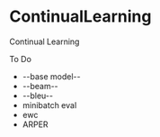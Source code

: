 # ContinualLearning
Continual Learning 

To Do
- --base model--
- --beam--
- --bleu--
- minibatch eval
- ewc
- ARPER
